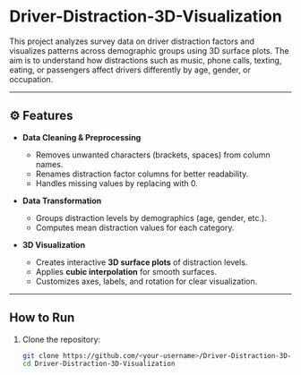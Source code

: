 # Driver-Distraction-3D-Visualization
This project analyzes survey data on driver distraction factors and visualizes patterns across demographic groups using 3D surface plots. The aim is to understand how distractions such as music, phone calls, texting, eating, or passengers affect drivers differently by age, gender, or occupation.

---

## ⚙️ Features
- **Data Cleaning & Preprocessing**
  - Removes unwanted characters (brackets, spaces) from column names.
  - Renames distraction factor columns for better readability.
  - Handles missing values by replacing with 0.

- **Data Transformation**
  - Groups distraction levels by demographics (age, gender, etc.).
  - Computes mean distraction values for each category.

- **3D Visualization**
  - Creates interactive **3D surface plots** of distraction levels.
  - Applies **cubic interpolation** for smooth surfaces.
  - Customizes axes, labels, and rotation for clear visualization.

---

## How to Run
1. Clone the repository:
   ```bash
   git clone https://github.com/<your-username>/Driver-Distraction-3D-Visualization.git
   cd Driver-Distraction-3D-Visualization
